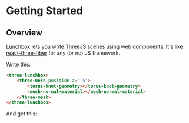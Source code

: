 # Getting Started

## Overview

Lunchbox lets you write [ThreeJS](https://threejs.org/) scenes using [web components](https://developer.mozilla.org/en-US/docs/Web/API/Web_components). It's like [react-three-fiber](https://docs.pmnd.rs/react-three-fiber/getting-started/introduction) for any (or no) JS framework.

Write this:

```html
<three-lunchbox>
    <three-mesh position-z="-5">
        <torus-knot-geometry></torus-knot-geometry>
        <mesh-normal-material></mesh-normal-material>
    </three-mesh>
</three-lunchbox>
```

And get this:

<three-lunchbox>
    <three-mesh position-z="-5">
        <torus-knot-geometry></torus-knot-geometry>
        <mesh-normal-material></mesh-normal-material>
    </three-mesh>
</three-lunchbox>

